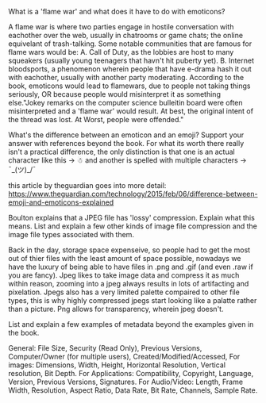 What is a 'flame war' and what does it have to do with emoticons?

A flame war is where two parties engage in hostile conversation with eachother over the web, usually in chatrooms or game chats; the online equivelant of trash-talking. Some notable communities that are famous for flame wars would be: A. Call of Duty, as the lobbies are host to many squeakers (usually young teenagers that havn't hit puberty yet). B. Internet bloodsports, a phenomenon wherein people that have e-drama hash it out with eachother, usually with another party moderating. 
According to the book, emoticons would lead to flamewars, due to people not taking things seriously, OR because people would misinterpret it as something else."Jokey remarks on the computer science bulleitin board were often misinterpreted  and a 'flame war' would result. At best, the original intent of the thread was lost. At Worst, people were offended."

What's the difference between an emoticon and an emoji? Support your answer with references beyond the book.
For what its worth there really isn't a practical difference, the only distinction is that one is an actual character
like this -> ☃
and another is spelled with multiple characters -> ¯\_(ツ)_/¯

this article by theguardian goes into more detail: https://www.theguardian.com/technology/2015/feb/06/difference-between-emoji-and-emoticons-explained

Boulton explains that a JPEG file has 'lossy' compression. Explain what this means. List and explain a few other kinds of image file compression and the image file types associated with them.

Back in the day, storage space expenseive, so people had to get the most out of thier files with the least amount of space possible, nowadays we have the luxury of being able to have files in .png and .gif (and even .raw if you are fancy). Jpeg likes to take image data and compress it as much within reason, zooming into a jpeg always results in lots of artifacting and pixelation. Jpegs also has a very limited palette compaired to other file types, this is why highly compressed jpegs start looking like a palatte rather than a picture. Png allows for transparency, wherein jpeg doesn't.

List and explain a few examples of metadata beyond the examples given in the book.

General: File Size, Security (Read Only), Previous Versions, Computer/Owner (for multiple users), Created/Modified/Accessed,
For images: Dimensions, Width, Height, Horizontal Resolution, Vertical resolution, Bit Depth.
For Applications: Compatibility, Copyright, Language, Version, Previous Versions, Signatures.
For Audio/Video: Length, Frame Width, Resolution, Aspect Ratio, Data Rate, Bit Rate, Channels, Sample Rate.

